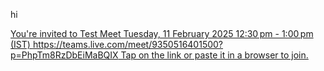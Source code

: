 hi

[You're invited to Test Meet
Tuesday, 11 February 2025
12:30 pm - 1:00 pm (IST)
https://teams.live.com/meet/9350516401500?p=PhpTm8RzDbEiMaBQIX
Tap on the link or paste it in a browser to join.](https://teams.microsoft.com/l/meetup-join/19%3ameeting_YzFmMTk1NDktNGFlMy00NjRiLTk4YWItZTYzZTc0NWRiMTk0%40thread.v2/0?context=%7b%22Tid%22%3a%22c43083c0-cc01-4eaa-ba4e-d8b6f7c13b95%22%2c%22Oid%22%3a%2212dbd714-7254-401e-9a54-7902b7c0f834%22%7d)
